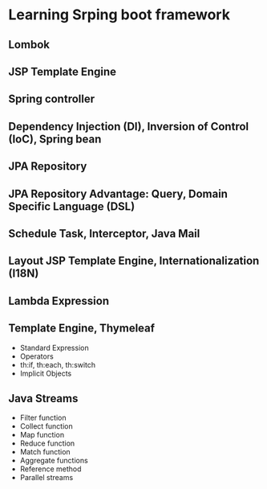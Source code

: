 # Learning Srping boot framework
## Lombok
## JSP Template Engine

## Spring controller

## Dependency Injection (DI), Inversion of Control (IoC), Spring bean

## JPA Repository

## JPA Repository Advantage: Query, Domain Specific Language (DSL)

## Schedule Task, Interceptor, Java Mail

## Layout JSP Template Engine, Internationalization (I18N)

## Lambda Expression

## Template Engine, Thymeleaf

- Standard Expression
- Operators
- th:if, th:each, th:switch
- Implicit Objects

## Java Streams
- Filter function
- Collect function
- Map function
- Reduce function
- Match function
- Aggregate functions
- Reference method
- Parallel streams
